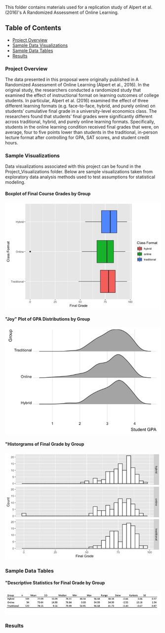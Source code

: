 This folder contains materials used for a replication study of Alpert et al. (2016)'s A Randomized Assessment of Online Learning. 

## Table of Contents 
* [Project Overview](#Project-Overview) 
* [Sample Data Visualizations](#Sample-Visualizations)
* [Sample Data Tables](#Sample-Data-Tables)
* [Results](#Results)



### Project Overview

The data presented in this proposal were originally published in A Randomized Assessment of Online Learning (Alpert et al., 2016). In the original study, the researchers conducted a randomized study that examined the effect of instructional format on learning outcomes of college students. In particular, Alpert et al. (2016) examined the effect of three different learning formats (e.g. face-to-face, hybrid, and purely online) on students’ cumulative final grade in a university-level economics class. The researchers found that students’ final grades were significantly different across traditional, hybrid, and purely online learning formats. Specifically, students in the online learning condition received final grades that were, on average, four to five points lower than students in the traditional, in-person lecture format after controlling for GPA, SAT scores, and student credit hours.




### Sample Visualizations 

Data visualizations associated with this project can be found in the Project_Visualizations folder. Below are sample visualizations taken from exploratory data analysis methods used to test assumptions for statistical modeling.



#### Boxplot of Final Course Grades by Group
![alt text](https://github.com/gzlupko/5123_Linear_Models/blob/main/Online_Learning_Study/project_visualizations/boxplot1_final_grades.jpeg) 

#### "Joy" Plot of GPA Distributions by Group
![alt text](https://github.com/gzlupko/5123_Linear_Models/blob/main/Online_Learning_Study/project_visualizations/gpa_distributions.jpeg)



#### "Historgrams of Final Grade by Group
![alt text](https://github.com/gzlupko/5123_Linear_Models/blob/main/Online_Learning_Study/project_visualizations/course_grade_histogram.jpeg)


### Sample Data Tables

#### "Descriptive Statistics for Final Grade by Group
![alt text](https://github.com/gzlupko/5123_Linear_Models/blob/main/Online_Learning_Study/data/final_grade_descriptives.png)





### Results

